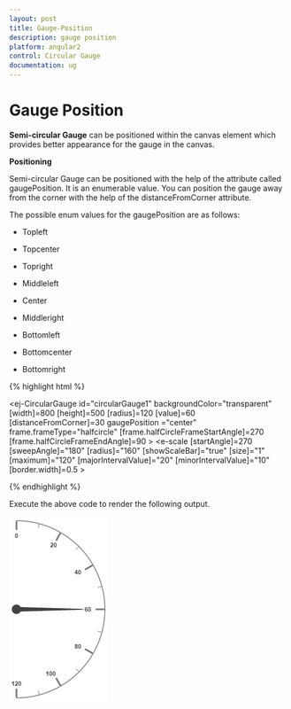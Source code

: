 ```yaml
---
layout: post
title: Gauge-Position
description: gauge position
platform: angular2
control: Circular Gauge
documentation: ug
---
```


# Gauge Position

**Semi-circular Gauge** can be positioned within the canvas element which provides better appearance for the gauge in the canvas.

**Positioning**

Semi-circular Gauge can be positioned with the help of the attribute called gaugePosition. It is an enumerable value. You can position the gauge away from the corner with the help of the distanceFromCorner attribute. 

The possible enum values for the gaugePosition are as follows:

* Topleft

* Topcenter

* Topright

* Middleleft

* Center

* Middleright

* Bottomleft

* Bottomcenter

* Bottomright

{% highlight html %}

 <ej-CircularGauge id="circularGauge1" backgroundColor="transparent" [width]=800 [height]=500 [radius]=120 [value]=60 [distanceFromCorner]=30 gaugePosition ="center"
                                    frame.frameType="halfcircle" [frame.halfCircleFrameStartAngle]=270 [frame.halfCircleFrameEndAngle]=90 >
     <e-scales>
          <e-scale [startAngle]=270 [sweepAngle]="180" [radius]="160"
		                   [showScaleBar]="true" [size]="1" [maximum]="120" [majorIntervalValue]="20" [minorIntervalValue]="10" [border.width]=0.5 >
          </e-scale>
       </e-scales>
  </ej-CircularGauge>

 {% endhighlight %}
 
Execute the above code to render the following output.

![](Gauge-Position_images/Gauge-Position_img1.png)

